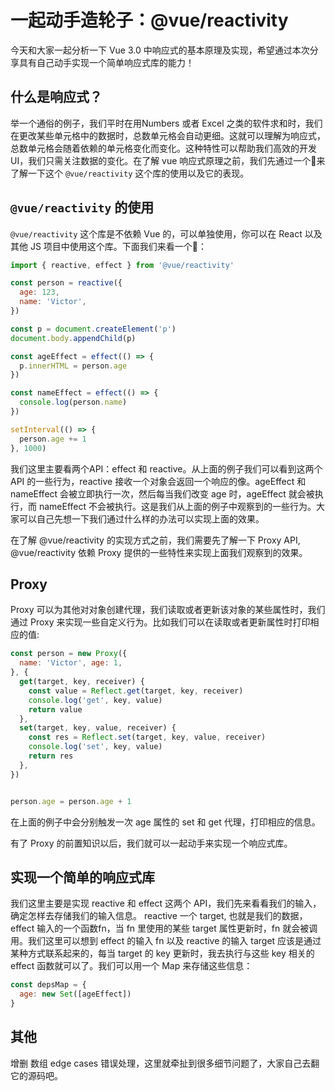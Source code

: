 # 一起动手造轮子：@vue/reactivity

今天和大家一起分析一下 Vue 3.0 中响应式的基本原理及实现，希望通过本次分享具有自己动手实现一个简单响应式库的能力！

## 什么是响应式？
举一个通俗的例子，我们平时在用Numbers 或者 Excel 之类的软件求和时，我们在更改某些单元格中的数据时，总数单元格会自动更细。这就可以理解为响应式，总数单元格会随着依赖的单元格变化而变化。这种特性可以帮助我们高效的开发UI，我们只需关注数据的变化。在了解 vue 响应式原理之前，我们先通过一个🌰来了解一下这个 `@vue/reactivity` 这个库的使用以及它的表现。


## `@vue/reactivity` 的使用
`@vue/reactivity` 这个库是不依赖 Vue 的，可以单独使用，你可以在 React 以及其他 JS 项目中使用这个库。下面我们来看一个🌰：
```js
import { reactive, effect } from '@vue/reactivity'

const person = reactive({
  age: 123,
  name: 'Victor',
})

const p = document.createElement('p')
document.body.appendChild(p)

const ageEffect = effect(() => {
  p.innerHTML = person.age
})

const nameEffect = effect(() => {
  console.log(person.name)
})

setInterval(() => {
  person.age += 1
}, 1000)

```
我们这里主要看两个API：effect 和 reactive。从上面的例子我们可以看到这两个 API 的一些行为，reactive 接收一个对象会返回一个响应的像。ageEffect 和 nameEffect 会被立即执行一次，然后每当我们改变 age 时，ageEffect 就会被执行，而 nameEffect 不会被执行。这是我们从上面的例子中观察到的一些行为。大家可以自己先想一下我们通过什么样的办法可以实现上面的效果。

在了解 @vue/reactivity 的实现方式之前，我们需要先了解一下 Proxy API, @vue/reactivity 依赖 Proxy 提供的一些特性来实现上面我们观察到的效果。


## Proxy
Proxy 可以为其他对对象创建代理，我们读取或者更新该对象的某些属性时，我们通过 Proxy 来实现一些自定义行为。比如我们可以在读取或者更新属性时打印相应的值:
```js
const person = new Proxy({
  name: 'Victor', age: 1,
}, {
  get(target, key, receiver) {
    const value = Reflect.get(target, key, receiver)
    console.log('get', key, value)
    return value
  },
  set(target, key, value, receiver) {
    const res = Reflect.set(target, key, value, receiver)
    console.log('set', key, value)
    return res
  },
})


person.age = person.age + 1
```
在上面的例子中会分别触发一次 age 属性的 set 和 get 代理，打印相应的信息。

有了 Proxy 的前置知识以后，我们就可以一起动手来实现一个响应式库。

## 实现一个简单的响应式库
我们这里主要是实现 reactive 和 effect 这两个 API，我们先来看看我们的输入，确定怎样去存储我们的输入信息。 reactive 一个 target, 也就是我们的数据，effect 输入的一个函数fn，当 fn 里使用的某些 target 属性更新时，fn 就会被调用。我们这里可以想到 effect 的输入 fn 以及 reactive 的输入 target 应该是通过某种方式联系起来的，每当 target 的 key 更新时，我去执行与这些 key 相关的 effect 函数就可以了。我们可以用一个 Map 来存储这些信息：
```js
const depsMap = {
  age: new Set([ageEffect])
}

```

## 其他
增删 数组 edge cases 错误处理，这里就牵扯到很多细节问题了，大家自己去翻它的源码吧。